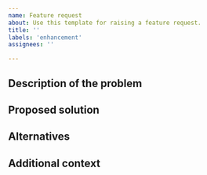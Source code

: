 ```yaml
---
name: Feature request
about: Use this template for raising a feature request.
title: ''
labels: 'enhancement'
assignees: ''

---
```


## Description of the problem
<!-- Is your feature request related to a problem? Please describe. Ex. I'm always frustrated when [...] -->

## Proposed solution
<!-- Describe the solution you'd like. -->

## Alternatives
<!-- Describe any alternative solutions or features you've considered. -->

## Additional context
<!-- Add any other context or screenshots about the feature request here. -->
